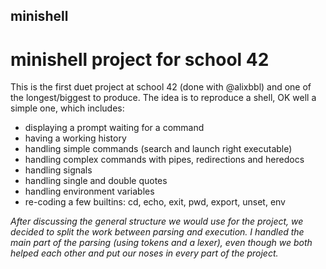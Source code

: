 ## minishell

# minishell project for school 42

This is the first duet project at school 42 (done with @alixbbl) and one of the longest/biggest to produce.
The idea is to reproduce a shell, OK well a simple one, which includes:
- displaying a prompt waiting for a command
- having a working history
- handling simple commands (search and launch right executable)
- handling complex commands with pipes, redirections and heredocs
- handling signals
- handling single and double quotes
- handling environment variables
- re-coding a few builtins: cd, echo, exit, pwd, export, unset, env

*After discussing the general structure we would use for the project, 
we decided to split the work between parsing and execution.
I handled the main part of the parsing (using tokens and a lexer), even
though we both helped each other and put our noses in every part of the project.*
